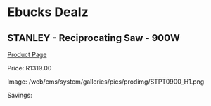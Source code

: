
# Ebucks Dealz
## STANLEY - Reciprocating Saw - 900W
[Product Page](https://www.ebucks.com/web/shop/productSelected.do?prodId=1070058723&catId=1235224419)

Price: R1319.00

Image: /web/cms/system/galleries/pics/prodimg/STPT0900_H1.png

Savings: 


	